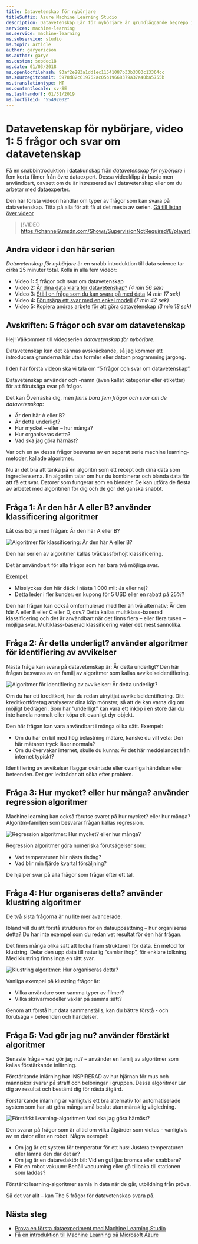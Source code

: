 ```yaml
---
title: Datavetenskap för nybörjare
titleSuffix: Azure Machine Learning Studio
description: Datavetenskap Lär för nybörjare är grundläggande begrepp i 5 korta videor från och med den 5 frågor och svar om datavetenskap. Från Azure Machine Learning.
services: machine-learning
ms.service: machine-learning
ms.subservice: studio
ms.topic: article
author: garyericson
ms.author: garye
ms.custom: seodec18
ms.date: 01/03/2018
ms.openlocfilehash: 93af2e283a1dd1ec11541087b33b3303c13364cc
ms.sourcegitcommit: 5978d82c619762ac05b19668379a37a40ba5755b
ms.translationtype: MT
ms.contentlocale: sv-SE
ms.lasthandoff: 01/31/2019
ms.locfileid: "55492002"
---
```

# <a name="data-science-for-beginners-video-1-the-5-questions-data-science-answers"></a>Datavetenskap för nybörjare, video 1: 5 frågor och svar om datavetenskap
Få en snabbintroduktion i datakunskap från *datavetenskap för nybörjare* i fem korta filmer från övre dataexpert. Dessa videoklipp är basic men användbart, oavsett om du är intresserad av i datavetenskap eller om du arbetar med dataexperter.

Den här första videon handlar om typer av frågor som kan svara på datavetenskap. Titta på alla för att få ut det mesta av serien. [Gå till listan över videor](#other-videos-in-this-series)
<br>

> [!VIDEO https://channel9.msdn.com/Shows/SupervisionNotRequired/8/player]
>
>

## <a name="other-videos-in-this-series"></a>Andra videor i den här serien
*Datavetenskap för nybörjare* är en snabb introduktion till data science tar cirka 25 minuter total. Kolla in alla fem videor:

* Video 1: 5 frågor och svar om datavetenskap
* Video 2: [Är dina data klara för datavetenskap?](data-science-for-beginners-is-your-data-ready-for-data-science.md) *(4 min 56 sek)*
* Video 3: [Ställ en fråga som du kan svara på med data](data-science-for-beginners-ask-a-question-you-can-answer-with-data.md) *(4 min 17 sek)*
* Video 4: [Förutsäga ett svar med en enkel modell](data-science-for-beginners-predict-an-answer-with-a-simple-model.md) *(7 min 42 sek)*
* Video 5: [Kopiera andras arbete för att göra datavetenskap](data-science-for-beginners-copy-other-peoples-work-to-do-data-science.md) *(3 min 18 sek)*

## <a name="transcript-the-5-questions-data-science-answers"></a>Avskriften: 5 frågor och svar om datavetenskap
Hej! Välkommen till videoserien *datavetenskap för nybörjare*.

Datavetenskap kan det kännas avskräckande, så jag kommer att introducera grunderna här utan formler eller datorn programming jargong.

I den här första videon ska vi tala om ”5 frågor och svar om datavetenskap”.

Datavetenskap använder och -namn (även kallat kategorier eller etiketter) för att förutsäga svar på frågor.

Det kan Överraska dig, men *finns bara fem frågor och svar om de datavetenskap*:

* Är den här A eller B?
* Är detta underligt?
* Hur mycket – eller – hur många?
* Hur organiseras detta?
* Vad ska jag göra härnäst?

Var och en av dessa frågor besvaras av en separat serie machine learning-metoder, kallade algoritmer.

Nu är det bra att tänka på en algoritm som ett recept och dina data som ingredienserna. En algoritm talar om hur du kombinerar och blanda data för att få ett svar. Datorer som fungerar som en blender. De kan utföra de flesta av arbetet med algoritmen för dig och de gör det ganska snabbt.

## <a name="question-1-is-this-a-or-b-uses-classification-algorithms"></a>Fråga 1: Är den här A eller B? använder klassificering algoritmer
Låt oss börja med frågan: Är den här A eller B?

![Algoritmer för klassificering: Är den här A eller B?](./media/data-science-for-beginners-the-5-questions-data-science-answers/classification-algorithms.png)

Den här serien av algoritmer kallas tvåklassförhöjt klassificering.

Det är användbart för alla frågor som har bara två möjliga svar.

Exempel:

* Misslyckas den här däck i nästa 1 000 mil: Ja eller nej?
* Detta leder i fler kunder: en kupong för 5 USD eller en rabatt på 25%?

Den här frågan kan också omformulerad med fler än två alternativ: Är den här A eller B eller C eller D, osv.?  Detta kallas multiklass-baserad klassificering och det är användbart när det finns flera – eller flera tusen – möjliga svar. Multiklass-baserad klassificering väljer det mest sannolika.

## <a name="question-2-is-this-weird-uses-anomaly-detection-algorithms"></a>Fråga 2: Är detta underligt? använder algoritmer för identifiering av avvikelser
Nästa fråga kan svara på datavetenskap är: Är detta underligt? Den här frågan besvaras av en familj av algoritmer som kallas avvikelseidentifiering.

![Algoritmer för identifiering av avvikelser: Är detta underligt?](./media/data-science-for-beginners-the-5-questions-data-science-answers/anomaly-detection-algorithms.png)

Om du har ett kreditkort, har du redan utnyttjat avvikelseidentifiering. Ditt kreditkortföretag analyserar dina köp mönster, så att de kan varna dig om möjligt bedrägeri. Som har ”underligt” kan vara ett inköp i en store där du inte handla normalt eller köpa ett ovanligt dyr objekt.

Den här frågan kan vara användbart i många olika sätt. Exempel:

* Om du har en bil med hög belastning mätare, kanske du vill veta: Den här mätaren tryck läser normala?
* Om du övervakar internet, skulle du kunna: Är det här meddelandet från internet typiskt?

Identifiering av avvikelser flaggar oväntade eller ovanliga händelser eller beteenden. Det ger ledtrådar att söka efter problem.

## <a name="question-3-how-much-or-how-many-uses-regression-algorithms"></a>Fråga 3: Hur mycket? eller hur många? använder regression algoritmer
Machine learning kan också förutse svaret på hur mycket? eller hur många? Algoritm-familjen som besvarar frågan kallas regression.

![Regression algoritmer: Hur mycket? eller hur många?](./media/data-science-for-beginners-the-5-questions-data-science-answers/regression-algorithms.png)

Regression algoritmer göra numeriska förutsägelser som:

* Vad temperaturen blir nästa tisdag?  
* Vad blir min fjärde kvartal försäljning?

De hjälper svar på alla frågor som frågar efter ett tal.

## <a name="question-4-how-is-this-organized-uses-clustering-algorithms"></a>Fråga 4: Hur organiseras detta? använder klustring algoritmer
De två sista frågorna är nu lite mer avancerade.

Ibland vill du att förstå strukturen för en datauppsättning – hur organiseras detta? Du har inte exempel som du redan vet resultat för den här frågan.

Det finns många olika sätt att locka fram strukturen för data. En metod för klustring. Delar den upp data till naturlig ”samlar ihop”, för enklare tolkning. Med klustring finns inga en rätt svar.

![Klustring algoritmer: Hur organiseras detta?](./media/data-science-for-beginners-the-5-questions-data-science-answers/clustering-algorithms.png)

Vanliga exempel på klustring frågor är:

* Vilka användare som samma typer av filmer?
* Vilka skrivarmodeller växlar på samma sätt?

Genom att förstå hur data sammanställs, kan du bättre förstå - och förutsäga - beteenden och händelser.  

## <a name="question-5-what-should-i-do-now-uses-reinforcement-learning-algorithms"></a>Fråga 5: Vad gör jag nu? använder förstärkt algoritmer
Senaste fråga – vad gör jag nu? – använder en familj av algoritmer som kallas förstärkande inlärning.

Förstärkande inlärning har INSPIRERAD av hur hjärnan för mus och människor svarar på straff och belöningar i gruppen. Dessa algoritmer Lär dig av resultat och bestämt dig för nästa åtgärd.

Förstärkande inlärning är vanligtvis ett bra alternativ för automatiserade system som har att göra många små beslut utan mänsklig vägledning.

![Förstärkt Learning-algoritmer: Vad ska jag göra härnäst?](./media/data-science-for-beginners-the-5-questions-data-science-answers/reinforcement-learning-algorithms.png)

Den svarar på frågor som är alltid om vilka åtgärder som vidtas - vanligtvis av en dator eller en robot. Några exempel:

* Om jag är ett system för temperatur för ett hus: Justera temperaturen eller lämna den där det är?  
* Om jag är en dataredaktör bil: Vid en gul ljus bromsa eller snabbare?  
* För en robot vakuum: Behåll vacuuming eller gå tillbaka till stationen som laddas?

Förstärkt learning-algoritmer samla in data när de går, utbildning från pröva.

Så det var allt – kan The 5 frågor för datavetenskap svara på.

## <a name="next-steps"></a>Nästa steg
* [Prova en första dataexperiment med Machine Learning Studio](create-experiment.md)
* [Få en introduktion till Machine Learning på Microsoft Azure](what-is-machine-learning.md)

